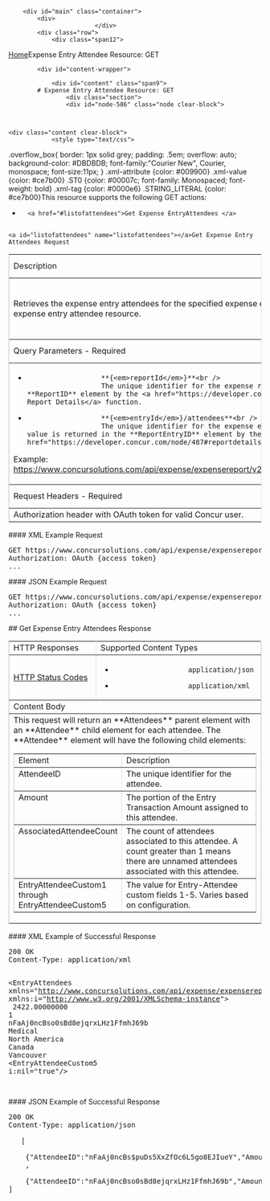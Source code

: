 
        <div id="main" class="container">
            <div>
                            </div>
            <div class="row">
                <div class="span12">
<div class="breadcrumbs"><a href="/">Home</a>Expense Entry Attendee Resource: GET </div>
                </div>
            </div>

            <div id="content-wrapper">
<!-- <div class="row"> -->
                <div id="content" class="span9">
            # Expense Entry Attendee Resource: GET 
                    <div class="section">
                    <div id="node-586" class="node clear-block">


    
    <div class="content clear-block">
                <style type="text/css">
.overflow_box{
border: 1px solid grey;
padding: .5em;
overflow: auto;
background-color: #DBDBDB;
font-family:"Courier New", Courier, monospace;
font-size:11px;
}
.xml-attribute {color: #009900}
.xml-value {color: #ce7b00}
.ST0 {color: #00007c; font-family: Monospaced; font-weight: bold}
.xml-tag {color: #0000e6}
.STRING_LITERAL {color: #ce7b00}</style>This resource supports the following GET actions:

* 
        <a href="#listofattendees">Get Expense EntryAttendees </a>

## 
    <a id="listofattendees" name="listofattendees"></a>Get Expense Entry Attendees Request
<table border="1" bordercolor="#DBDBDB" cellpadding="3" cellspacing="0" width="100% ">
<tbody>
<tr class="GrayTableHead">
<td>
                Description</td>
<td>
                Supported Accept Types</td>
</tr>
<tr>
<td>
                Retrieves the expense entry attendees for the specified expense entry. This function requires the v2.0 expense entry attendee resource.</td>
<td>

* 
                        application/json
* 
                        application/xml

</td>
</tr>
<tr class="GrayTableHead">
<td>
                Query Parameters - Required</td>
<td>
                Query Parameters - Optional</td>
</tr>
<tr>
<td>

* 
                        **{<em>reportId</em>}**<br />
                        The unique identifier for the expense report. This value is returned in the **ReportID** element by the <a href="https://developer.concur.com/node/487#reportdetails">Get Report Details</a> function.
* 
                        **{<em>entryId</em>}/attendees**<br />
                        The unique identifier for the expense entry and the Attendees keyword. This value is returned in the **ReportEntryID** element by the <a href="https://developer.concur.com/node/487#reportdetails">Get Report Details</a> function.

Example:<br />
                    https://www.concursolutions.com/api/expense/expensereport/v2.0/report/<em>{reportId}</em>/entry<em>{entryId}</em>/attendees
</td>
<td>
                None</td>
</tr>
<tr class="GrayTableHead">
<td>
                Request Headers - Required</td>
<td>
                Request Headers - Optional</td>
</tr>
<tr>
<td width="50%">
                Authorization header with OAuth token for valid Concur user.</td>
<td valign="top" width="50%">
                None</td>
</tr>
</tbody>
</table>
####
    XML Example Request
<pre class="overflow_box">
GET https://www.concursolutions.com/api/expense/expensereport/v2.0/report/nxxKgLlnROz3zHJBCRksaas23dsfs/entry/n7We3qWw99u1KoWTMaLhSC$pXBYzQ1UDhn/attendees HTTP/1.1
Authorization: OAuth {access token}
...
</pre>####
    JSON Example Request
<pre class="overflow_box">
GET https:<span class="LINE_COMMENT">//<span class="LINE_COMMENT">www<span class="LINE_COMMENT">.<span class="LINE_COMMENT">concursolutions<span class="LINE_COMMENT">.<span class="LINE_COMMENT">com<span class="LINE_COMMENT">/<span class="LINE_COMMENT">api<span class="LINE_COMMENT">/<span class="LINE_COMMENT">expense<span class="LINE_COMMENT">/<span class="LINE_COMMENT">expensereport<span class="LINE_COMMENT">/<span class="LINE_COMMENT">v2<span class="LINE_COMMENT">.<span class="LINE_COMMENT">0/<span class="LINE_COMMENT">report<span class="LINE_COMMENT">/<span class="LINE_COMMENT">nxxKgLlnROz3zHJBCRksaas23dsfs<span class="LINE_COMMENT">/<span class="LINE_COMMENT">entry<span class="LINE_COMMENT">/<span class="LINE_COMMENT">n7We3qWw99u1KoWTMaLhSC$pXBYzQ1UDhn<span class="LINE_COMMENT">/<span class="LINE_COMMENT">Attendees <span class="LINE_COMMENT">HTTP<span class="LINE_COMMENT">/1<span class="LINE_COMMENT">.<span class="LINE_COMMENT">1
Authorization: OAuth {access token}
...
</pre>## 
    Get Expense Entry Attendees Response
<table border="1" bordercolor="#DBDBDB" cellpadding="3" cellspacing="0" width="100% ">
<tbody>
<tr class="GrayTableHead">
<td>
                HTTP Responses</td>
<td>
                Supported Content Types</td>
</tr>
<tr>
<td>
                <a href="https://developer.concur.com/node/205">HTTP Status Codes</a></td>
<td>

* 
                        application/json
* 
                        application/xml

</td>
</tr>
<tr class="GrayTableHead">
<td colspan="2">
                Content Body</td>
</tr>
<tr>
<td colspan="2">
                This request will return an **Attendees** parent element with an **Attendee** child element for each attendee. The **Attendee** element will have the following child elements:
<table border="1" bordercolor="#DBDBDB" cellpadding="3" cellspacing="0" width="100% ">
<tbody>
<tr class="GrayTableHead">
<td valign="top" width="20%">
                                Element</td>
<td valign="top" width="70%">
                                Description</td>
</tr>
<tr>
<td valign="top">
                                AttendeeID</td>
<td valign="top">
                                The unique identifier for the attendee.</td>
</tr>
<tr>
<td valign="top">
                                Amount</td>
<td valign="top">
                                The portion of the Entry Transaction Amount assigned to this attendee.</td>
</tr>
<tr>
<td valign="top">
                                AssociatedAttendeeCount</td>
<td valign="top">
                                The count of attendees associated to this attendee. A count greater than 1 means there are unnamed attendees associated with this attendee.</td>
</tr>
<tr>
<td valign="top">
                                EntryAttendeeCustom1 through EntryAttendeeCustom5</td>
<td valign="top">
                                The value for Entry-Attendee custom fields 1-5. Varies based on configuration.</td>
</tr>
</tbody>
</table>
</td>
</tr>
</tbody>
</table>
####
    XML Example of Successful Response
<pre class="overflow_box">
200 OK
Content-Type: application/xml

<EntryAttendees <span class="xml-attribute">xmlns=<span class="xml-value">&quot;<span class="xml-value">http://www.concursolutions.com/api/expense/expensereport/2012/07<span class="xml-value">&quot; <span class="xml-attribute">xmlns:i=<span class="xml-value">&quot;<span class="xml-value">http://www.w3.org/2001/XMLSchema-instance<span class="xml-value">&quot;>
    <Attendee>
        <Amount>2422.00000000</Amount>
        <AssociatedAttendeeCount>1</AssociatedAttendeeCount>
        <AttendeeID>nFaAj0ncBso0sBd8ejqrxLHz1FfmhJ69b</AttendeeID>
        <EntryAttendeeCustom1>Medical</EntryAttendeeCustom1>
        <EntryAttendeeCustom2>North America</EntryAttendeeCustom2>
        <EntryAttendeeCustom3>Canada</EntryAttendeeCustom3>
        <EntryAttendeeCustom4>Vancouver</EntryAttendeeCustom4>
        <EntryAttendeeCustom5 <span class="xml-attribute">i:nil=<span class="xml-value">&quot;true&quot;/>
    </Attendee>
</EntryAttendees>
</pre>####
    JSON Example of Successful Response
<pre class="overflow_box">
200 OK
Content-Type: application/json

   [

    {<span class="STRING_LITERAL">&quot;<span class="STRING_LITERAL">AttendeeID<span class="STRING_LITERAL">&quot;:<span class="STRING_LITERAL">&quot;<span class="STRING_LITERAL">nFaAj0ncBs$puDs5XxZfOc6L5go8EJIueY<span class="STRING_LITERAL">&quot;,<span class="STRING_LITERAL">&quot;<span class="STRING_LITERAL">Amount<span class="STRING_LITERAL">&quot;:<span class="STRING_LITERAL">&quot;<span class="STRING_LITERAL">807.33000000<span class="STRING_LITERAL">&quot;,<span class="STRING_LITERAL">&quot;<span class="STRING_LITERAL">AttendeeCount<span class="STRING_LITERAL">&quot;:<span class="STRING_LITERAL">&quot;<span class="STRING_LITERAL">0<span class="STRING_LITERAL">&quot;,<span class="STRING_LITERAL">&quot;<span class="STRING_LITERAL">Custom1<span class="STRING_LITERAL">&quot;:<span class="STRING_LITERAL">&quot;<span class="STRING_LITERAL">Medical<span class="STRING_LITERAL">&quot;,<span class="STRING_LITERAL">&quot;<span class="STRING_LITERAL">Custom2<span class="STRING_LITERAL">&quot;:<span class="STRING_LITERAL">&quot;<span class="STRING_LITERAL">North America<span class="STRING_LITERAL">&quot;,<span class="STRING_LITERAL">&quot;<span class="STRING_LITERAL">Custom3<span class="STRING_LITERAL">&quot;:<span class="STRING_LITERAL">&quot;<span class="STRING_LITERAL">Canada<span class="STRING_LITERAL">&quot;,<span class="STRING_LITERAL">&quot;<span class="STRING_LITERAL">Custom4<span class="STRING_LITERAL">&quot;:<span class="STRING_LITERAL">&quot;<span class="STRING_LITERAL">Vancouver<span class="STRING_LITERAL">&quot;,<span class="STRING_LITERAL">&quot;<span class="STRING_LITERAL">Custom5<span class="STRING_LITERAL">&quot;:<span class="keyword">null} 
    ,

    {<span class="STRING_LITERAL">&quot;<span class="STRING_LITERAL">AttendeeID<span class="STRING_LITERAL">&quot;:<span class="STRING_LITERAL">&quot;<span class="STRING_LITERAL">nFaAj0ncBso0sBd8ejqrxLHz1FfmhJ69b<span class="STRING_LITERAL">&quot;,<span class="STRING_LITERAL">&quot;<span class="STRING_LITERAL">Amount<span class="STRING_LITERAL">&quot;:<span class="STRING_LITERAL">&quot;<span class="STRING_LITERAL">707.33000000<span class="STRING_LITERAL">&quot;,<span class="STRING_LITERAL">&quot;<span class="STRING_LITERAL">AttendeeCount<span class="STRING_LITERAL">&quot;:<span class="STRING_LITERAL">&quot;<span class="STRING_LITERAL">0<span class="STRING_LITERAL">&quot;,<span class="STRING_LITERAL">&quot;<span class="STRING_LITERAL">Custom1<span class="STRING_LITERAL">&quot;:<span class="STRING_LITERAL">&quot;<span class="STRING_LITERAL">Medical<span class="STRING_LITERAL">&quot;,<span class="STRING_LITERAL">&quot;<span class="STRING_LITERAL">Custom2<span class="STRING_LITERAL">&quot;:<span class="STRING_LITERAL">&quot;<span class="STRING_LITERAL">North America<span class="STRING_LITERAL">&quot;,<span class="STRING_LITERAL">&quot;<span class="STRING_LITERAL">Custom3<span class="STRING_LITERAL">&quot;:<span class="STRING_LITERAL">&quot;<span class="STRING_LITERAL">Canada<span class="STRING_LITERAL">&quot;,<span class="STRING_LITERAL">&quot;<span class="STRING_LITERAL">Custom4<span class="STRING_LITERAL">&quot;:<span class="STRING_LITERAL">&quot;<span class="STRING_LITERAL">Vancouver<span class="STRING_LITERAL">&quot;,<span class="STRING_LITERAL">&quot;<span class="STRING_LITERAL">Custom5<span class="STRING_LITERAL">&quot;:<span class="keyword">null} 
] 
</pre>
